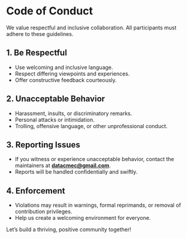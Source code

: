 # Code of Conduct

We value respectful and inclusive collaboration. All participants must adhere to these guidelines.

## 1. Be Respectful
- Use welcoming and inclusive language.  
- Respect differing viewpoints and experiences.  
- Offer constructive feedback courteously.

## 2. Unacceptable Behavior
- Harassment, insults, or discriminatory remarks.  
- Personal attacks or intimidation.  
- Trolling, offensive language, or other unprofessional conduct.

## 3. Reporting Issues
- If you witness or experience unacceptable behavior, contact the maintainers at **datacmec@gmail.com**.  
- Reports will be handled confidentially and swiftly.

## 4. Enforcement
- Violations may result in warnings, formal reprimands, or removal of contribution privileges.  
- Help us create a welcoming environment for everyone.

Let’s build a thriving, positive community together!
